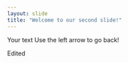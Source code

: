 ```yaml
---
layout: slide
title: "Welcome to our second slide!"
---
```

Your text
Use the left arrow to go back!

Edited
